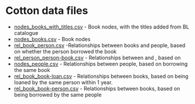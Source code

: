 # Cotton data files
- [nodes_books_with_titles.csv](nodes_books_with_titles.csv) - Book nodes, with the titles added from BL catalogue
- [nodes_books.csv](nodes_books.csv) - Book nodes
- [rel_book_person.csv](rel_book_person.csv) -Relationships between books and people, based on whether the person borrowed the book 
- [rel_person_person-book.csv](rel_person_person-book.csv) - Relationships between and , based on
- [nodes_people.csv](nodes_people.csv) - Relationships between people, based on borrowing the same book
- [rel_book_book-loan.csv](rel_book_book-loan.csv) - Relationships between books, based on being loaned by the same person within 1 year.
- [rel_book_book-person.csv](rel_book_book-person.csv) - Relationships between books, based on being borrowed by the same people
